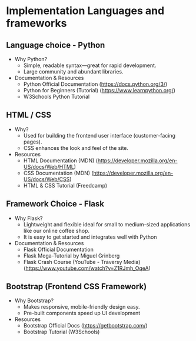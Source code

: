 # Implementation Languages and frameworks

## Language choice - Python

* Why Python?
    * Simple, readable syntax—great for rapid development.
    * Large community and abundant libraries.
* Documentation & Resources
    * Python Official Documentation (https://docs.python.org/3/)
    * Python for Beginners (Tutorial) (https://www.learnpython.org/)
    * W3Schools Python Tutorial
## HTML / CSS

* Why?
    * Used for building the frontend user interface (customer-facing pages).
    * CSS enhances the look and feel of the site.
*	Resources
    * HTML Documentation (MDN) (https://developer.mozilla.org/en-US/docs/Web/HTML)
    * CSS Documentation (MDN) (https://developer.mozilla.org/en-US/docs/Web/CSS)
    * HTML & CSS Tutorial (Freedcamp)

## Framework Choice - Flask

* Why Flask?
    * Lightweight and flexible ideal for small to medium-sized applications like our online coffee shop.
    * It is easy to get started and integrates well with Python
* Documentation & Resources
    * Flask Official Documentation
    * Flask Mega-Tutorial by Miguel Grinberg
    * Flask Crash Course (YouTube - Traversy Media) (https://www.youtube.com/watch?v=Z1RJmh_OqeA)
## Bootstrap (Frontend CSS Framework)

* Why Bootstrap?
    * Makes responsive, mobile-friendly design easy.
    * Pre-built components speed up UI development
* Resources
    * Bootstrap Official Docs (https://getbootstrap.com/)
    * Bootstrap Tutorial (W3Schools)
    
